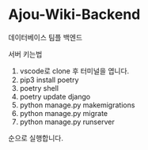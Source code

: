 # Ajou-Wiki-Backend
데이터베이스 팀플 백엔드

서버 키는법

1. vscode로 clone 후 터미널을 엽니다.
2. pip3 install poetry
3. poetry shell
4. poetry update django
5. python manage.py makemigrations
6. python manage.py migrate
7. python manage.py runserver

순으로 실행합니다.
